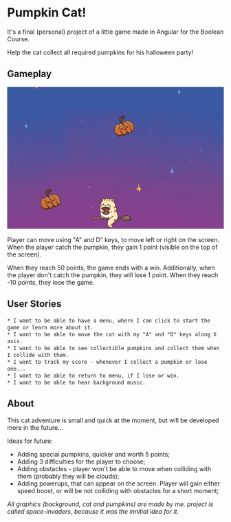 # Pumpkin Cat!
It's a final (personal) project of a little game made in Angular for the Boolean Course.

Help the cat collect all required pumpkins for his halloween party!

## Gameplay

![alt text](/example.png)

Player can move using "A" and D" keys, to move left or right on the screen. When the player catch the pumpkin, they gain 1 point (visible on the top of the screen). 

When they reach 50 points, the game ends with a win. Additionally, when the player don't catch the pumpkin, they will lose 1 point. When they reach -10 points, they lose the game.


## User Stories

~~~
* I want to be able to have a menu, where I can click to start the game or learn more about it.
* I want to be able to move the cat with my "A" and "D" keys along X axis.
* I want to be able to see collectible pumpkins and collect them when I collide with them.
* I want to track my score - whenever I collect a pumpkin or lose one...
* I want to be able to return to menu, if I lose or win.
* I want to be able to hear background music.
~~~


## About


This cat adventure is small and quick at the moment, but will be developed more in the future...

Ideas for future:

* Adding special pumpkins, quicker and worth 5 points;
* Adding 3 difficulties for the player to choose;
* Adding obstacles - player won't be able to move when colliding with them (probably they will be clouds);
* Adding powerups, that can appear on the screen. Player will gain either speed boost, or will be not colliding with obstacles for a short moment;



*All graphics (background, cat and pumpkins) are made by me.*
*project is called space-invaders, because it was the innitial idea for it.*


 
